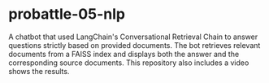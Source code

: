 # probattle-05-nlp
A chatbot that used LangChain's Conversational Retrieval Chain to answer questions strictly based on provided documents. The bot retrieves relevant documents from a FAISS index and displays both the answer and the corresponding source documents. This repository also includes a video shows the results.
